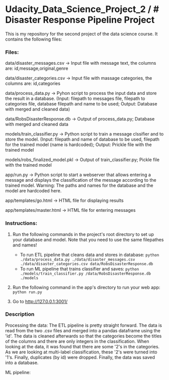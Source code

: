 # Udacity_Data_Science_Project_2 / # Disaster Response Pipeline Project
This is my repository for the second project of the data science course. It contains the following files:

### Files:
data/disaster_messages.csv -> Input file with message text, the columns are: id,message,original,genre

data/disaster_categories.csv -> Input file with massage categories, the columns are: id,categories

data/process_data.py -> Pyhon script to process the input data and store the result in a database. (Input: filepath to messages file, filepath to categories file, database filepath and name to be used; Output: Database with merged and cleaned data)

data/RobsDisasterResponse.db -> Output of process_data.py; Database with merged and cleaned data


models/train_classifier.py -> Python script to train a message clssifier and to store the model. (Input: filepath and name of database to be used, filepath for the trained model (name is hardcoded); Output: Prickle file with the trained model

models/robs_finalized_model.pkl -> Output of train_classifier.py; Pickle file with the trained model


app/run.py -> Python script to start a webserver that allows entering a message and displays the classification of the message according to the trained model. Warning: The paths and names for the database and the model are hardcoded here.

app/templates/go.html -> HTML file for displaying results

app/templates/master.html -> HTML file for entering messages

### Instructions:
1. Run the following commands in the project's root directory to set up your database and model. Note that you need to use the same filepathes and names!

    - To run ETL pipeline that cleans data and stores in database:
     `python ./data/process_data.py ./data/disaster_messages.csv ./data/disaster_categories.csv data/RobsDisasterResponse.db`
    - To run ML pipeline that trains classifier and saves:
     `python ./models/train_classifier.py /data/RobsDisasterResponse.db ./models`

2. Run the following command in the app's directory to run your web app:
     `python run.py`

3. Go to http://127.0.0.1:3001/

### Description
Processing the data: The ETL pipeline is pretty straight forward. The data is read from the two .csv files and merged into a pandas dataframe using the 'id'. The data is cleaned afterwards so that the categories become the titles of the columns and there are only integers in the classification. When looking at the data, it was found that there are some '2's in the categories. As we are looking at multi-label classification, these '2's were turned into '1's. Finally, duplicates (by id) were dropped. Finally, the data was saved into a database.

ML pipeline:
